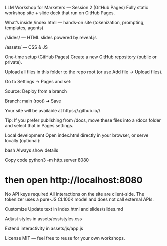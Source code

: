 
LLM Workshop for Marketers — Session 2 (GitHub Pages)
Fully static workshop site + slide deck that run on GitHub Pages.

What’s inside
/index.html — hands-on site (tokenization, prompting, templates, agents)

/slides/ — HTML slides powered by reveal.js

/assets/ — CSS & JS

One‑time setup (GitHub Pages)
Create a new GitHub repository (public or private).

Upload all files in this folder to the repo root (or use Add file → Upload files).

Go to Settings → Pages and set:

Source: Deploy from a branch

Branch: main (root) ➜ Save

Your site will be available at https://<your-username>.github.io/<repo-name>/

Tip: If you prefer publishing from /docs, move these files into a /docs folder and select that in Pages settings.

Local development
Open index.html directly in your browser, or serve locally (optional):

bash
Always show details

Copy code
python3 -m http.server 8080
# then open http://localhost:8080
No API keys required
All interactions on the site are client-side. The tokenizer uses a pure-JS CL100K model and does not call external APIs.

Customize
Update text in index.html and slides/slides.md

Adjust styles in assets/css/styles.css

Extend interactivity in assets/js/app.js

License
MIT — feel free to reuse for your own workshops.
